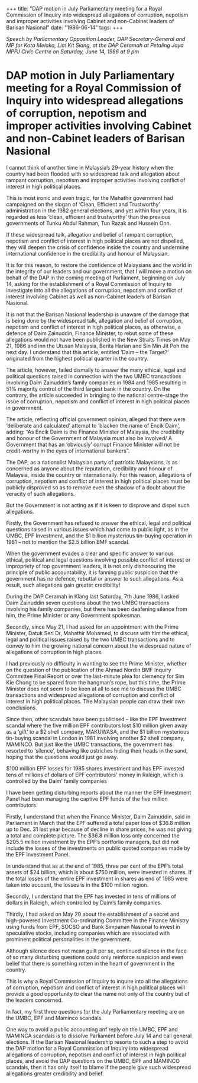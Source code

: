 +++ 
title: "DAP motion in July Parliamentary meeting for a Royal Commission of Inquiry into widespread allegations of corruption, nepotism and improper activities involving Cabinet and non-Cabinet leaders of Barisan Nasional"
date: "1986-06-14"
tags:
+++

_Speech by Parliamentary Opposition Leader, DAP Secretary-General and MP for Kota Melaka, Lim Kit Siang, at the DAP Ceramah at Petaling Jaya MPPJ Civic Centre on Saturday, June 14, 1986 at 9 pm_

# DAP motion in July Parliamentary meeting for a Royal Commission of Inquiry into widespread allegations of corruption, nepotism and improper activities involving Cabinet and non-Cabinet leaders of Barisan Nasional

I cannot think of another time in Malaysia’s 29-year history when the country had been flooded with so widespread talk and allegation about rampant corruption, nepotism and improper activities involving conflict of interest in high political places.</u>

This is most ironic and even tragic, for the Mahathir government had campaigned on the slogan of ‘Clean, Efficient and Trustworthy’ administration in the 1982 general elections, and yet within four years, it is regarded as less ‘clean, efficient and trustworthy’ than the previous governments of Tunku Abdul Rahman, Tun Razak and Hussein Onn.

If these widespread talk, allegation and belief of rampant corruption, nepotism and conflict of interest in high political places are not dispelled, they will deepen the crisis of confidence inside the country and undermine international confidence in the credibility and honour of Malaysian.

It is for this reason, to restore the confidence of Malaysians and the world in the integrity of our leaders and our government, that I will move a motion on behalf of the DAP in the coming meeting of Parliament, beginning on July 14, asking for the establishment of a Royal Commission of Inquiry to investigate into all the allegations of corruption, nepotism and conflict of interest involving Cabinet as well as non-Cabinet leaders of Barisan Nasional.

It is not that the Barisan Nasional leadership is unaware of the damage that is being done by the widespread talk, allegation and belief of corruption, nepotism and conflict of interest in high political places, as otherwise, a defence of Daim Zainuddin, Finance Minister, to rebut some of these allegations would not have been published in the New Straits Times on May 21, 1986 and inn the Utusan Malaysia, Berita Harian and Sin Min Jit Poh the next day. I understand that this article, entitled ‘Daim – the Target?’ originated from the highest political quarter in the country.

The article, however, failed dismally to answer the many ethical, legal and political questions raised in connection with the two UMBC transactions involving Daim Zainuddin’s family companies in 1984 and 1985 resulting in 51% majority control of the third largest bank in the country. On the contrary, the article succeeded in bringing to the national centre-stage the issue of corruption, nepotism and conflict of interest in high political places in government.

The article, reflecting official government opinion, alleged that there were ‘deliberate and calculated’ attempt to ‘blacken the name of Encik Daim’, adding: “As Encik Daim is the Finance Minister of Malaysia, the credibility and honour of the Government of Malaysia must also be involved/ A Government that has an ‘obviously’ corrupt Finance Minister will not be credit-worthy in the eyes of international bankers”.

The DAP, as a nationalist Malaysian party of patriotic Malaysians, is as concerned as anyone about the reputation, credibility and honour of Malaysia, inside the country or internationally. For this reason, allegations of corruption, nepotism and conflict of interest in high political places must be publicly disproved so as to remove even the shadow of a doubt about the veracity of such allegations.

But the Government is not acting as if it is keen to disprove and dispel such allegations.

Firstly, the Government has refused to answer the ethical, legal and political questions raised in various issues which had come to public light, as in the UMBC, EPF Investment, and the $1 billion mysterious tin-buying operation in 1981 – not to mention the $2.5 billion BMF scandal.

When the government evades a clear and specific answer to various ethical, political and legal questions involving possible conflict of interest or impropriety of top government leaders, it is not only dishonouring the principle of public accountability, it is fanning public suspicion that the government has no defence, rebuttal or answer to such allegations. As a result, such allegations gain greater credibility!

During the  DAP Ceramah in Klang last Saturday, 7th June 1986, I asked Daim Zainuddin seven questions about the two UMBC transactions involving his family companies, but there has been deafening silence from him, the Prime Minister or any Government spokesman.

Secondly, since May 21, I had asked for an appointment with the Prime Minister, Datuk Seri Dr, Mahathir Mohamed, to discuss with him the ethical, legal and political issues raised by the two UMBC transactions and to convey to him the growing national concern about the widespread nature of allegations of corruption in high places.

I had previously no difficulty in wanting to see the Prime Minister, whether on the question of the publication of the Ahmad Nordin BMF Inquiry Committee Final Report or over the last-minute plea for clemency for Sim Kie Chong to be spared from the hangman’s rope, but this time, the Prime Minister does not seem to be keen at all to see me to discuss the UMBC transactions and widespread allegations of corruption and conflict of interest in high political places. The Malaysian people can draw their own conclusions.

Since then, other scandals have been publicised – like the EPF Investment scandal where the five million EPF contributors lost $10 million given away as a ‘gift’ to a $2 shell company, MAKUWASA, and the $1 billion mysterious tin-buying scandal in London in 1981 involving another $2 shell company, MAMINCO. But just like the UMBC transactions, the government has resorted to ‘silence’, behaving like ostriches hiding their heads in the sand, hoping that the questions would just go away.

$100 million EPF losses for 1985 shares investment and has EPF invested tens of millions of dollars of EPF contributors’ money in Raleigh, which is controlled by the Daim’ family companies

I have been getting disturbing reports about the manner the EPF Investment Panel had been managing the captive EPF funds of the five million contributors.

Firstly, I understand that when the Finance Minister, Daim Zainuddin, said in Parliament in March that the EPF suffered a total paper loss of $36.8 million up to Dec. 31 last year because of decline in share prices, he was not giving a total and complete picture. The $36.8 million loss only concerned the $205.5 million investment by the EPF’s portforlio managers, but did not include the losses of the investments on public quoted companies made by the EPF Investment Panel.

In understand that as at the end of 1985, three per cent of the EPF’s total assets of $24 billion, which is about $750 million, were invested in shares. If the total losses of the entire EPF investment in shares as end of 1985 were taken into account, the losses is in the $100 million region.

Secondly, I understand that the EPF has invested in tens of millions of dollars in Raleigh, which controlled by Daim’s family companies.

Thirdly, I had asked on May 20 about the establishment of a secret and high-powered Investment Co-ordinating Committee in the Finance Ministry using funds from EPF, SOCSO and Bank Simpanan Nasional to invest in speculative stocks, including companies which are associated with prominent political personalities in the government.

Although silence does not mean guilt per se, continued silence in the face of so many disturbing questions could only reinforce suspicion and even belief that there is something rotten in the heart of government in the country.

This is why a Royal Commission of Inquiry to inquire into all the allegations of corruption, nepotism and conflict of interest in high political places will provide a good opportunity to clear the name not only of the country but of the leaders concerned.

In fact, my first three questions for the July Parliamentary meeting are on the UMBC, EPF and Maminco scandals.

One way to avoid a public accounting anf reply on the UMBC, EPF and MAMINCA scandals is to dissolve Parliament before July 14 and call general elections. If the Barisan Nasional leadership resorts to such a step to avoid the DAP motion for a Royal Commission of Inquiry into widespread allegations of corruption, nepotism and conflict of interest in high political places, and avoid the DAP questions on the UMBC, EPF and MAMINCO scandals, then it has only itself to blame if the people give such widespread allegations greater credibility and belief.
 
